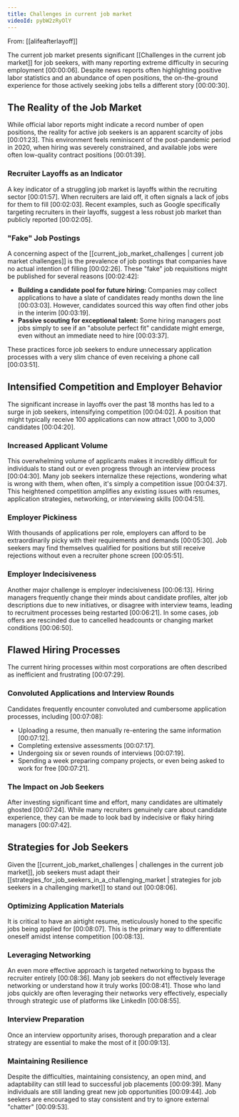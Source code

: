 ```yaml
---
title: Challenges in current job market
videoId: pybW2zRyOlY
---
```


From: [[alifeafterlayoff]] <br/> 

The current job market presents significant [[Challenges in the current job market]] for job seekers, with many reporting extreme difficulty in securing employment <a class="yt-timestamp" data-t="00:00:06">[00:00:06]</a>. Despite news reports often highlighting positive labor statistics and an abundance of open positions, the on-the-ground experience for those actively seeking jobs tells a different story <a class="yt-timestamp" data-t="00:00:30">[00:00:30]</a>.

## The Reality of the Job Market
While official labor reports might indicate a record number of open positions, the reality for active job seekers is an apparent scarcity of jobs <a class="yt-timestamp" data-t="00:01:23">[00:01:23]</a>. This environment feels reminiscent of the post-pandemic period in 2020, when hiring was severely constrained, and available jobs were often low-quality contract positions <a class="yt-timestamp" data-t="00:01:39">[00:01:39]</a>.

### Recruiter Layoffs as an Indicator
A key indicator of a struggling job market is layoffs within the recruiting sector <a class="yt-timestamp" data-t="00:01:57">[00:01:57]</a>. When recruiters are laid off, it often signals a lack of jobs for them to fill <a class="yt-timestamp" data-t="00:02:03">[00:02:03]</a>. Recent examples, such as Google specifically targeting recruiters in their layoffs, suggest a less robust job market than publicly reported <a class="yt-timestamp" data-t="00:02:05">[00:02:05]</a>.

### "Fake" Job Postings
A concerning aspect of the [[current_job_market_challenges | current job market challenges]] is the prevalence of job postings that companies have no actual intention of filling <a class="yt-timestamp" data-t="00:02:26">[00:02:26]</a>. These "fake" job requisitions might be published for several reasons <a class="yt-timestamp" data-t="00:02:42">[00:02:42]</a>:
*   **Building a candidate pool for future hiring:** Companies may collect applications to have a slate of candidates ready months down the line <a class="yt-timestamp" data-t="00:03:03">[00:03:03]</a>. However, candidates sourced this way often find other jobs in the interim <a class="yt-timestamp" data-t="00:03:19">[00:03:19]</a>.
*   **Passive scouting for exceptional talent:** Some hiring managers post jobs simply to see if an "absolute perfect fit" candidate might emerge, even without an immediate need to hire <a class="yt-timestamp" data-t="00:03:37">[00:03:37]</a>.

These practices force job seekers to endure unnecessary application processes with a very slim chance of even receiving a phone call <a class="yt-timestamp" data-t="00:03:51">[00:03:51]</a>.

## Intensified Competition and Employer Behavior
The significant increase in layoffs over the past 18 months has led to a surge in job seekers, intensifying competition <a class="yt-timestamp" data-t="00:04:02">[00:04:02]</a>. A position that might typically receive 100 applications can now attract 1,000 to 3,000 candidates <a class="yt-timestamp" data-t="00:04:20">[00:04:20]</a>.

### Increased Applicant Volume
This overwhelming volume of applicants makes it incredibly difficult for individuals to stand out or even progress through an interview process <a class="yt-timestamp" data-t="00:04:30">[00:04:30]</a>. Many job seekers internalize these rejections, wondering what is wrong with them, when often, it's simply a competition issue <a class="yt-timestamp" data-t="00:04:37">[00:04:37]</a>. This heightened competition amplifies any existing issues with resumes, application strategies, networking, or interviewing skills <a class="yt-timestamp" data-t="00:04:51">[00:04:51]</a>.

### Employer Pickiness
With thousands of applications per role, employers can afford to be extraordinarily picky with their requirements and demands <a class="yt-timestamp" data-t="00:05:30">[00:05:30]</a>. Job seekers may find themselves qualified for positions but still receive rejections without even a recruiter phone screen <a class="yt-timestamp" data-t="00:05:51">[00:05:51]</a>.

### Employer Indecisiveness
Another major challenge is employer indecisiveness <a class="yt-timestamp" data-t="00:06:13">[00:06:13]</a>. Hiring managers frequently change their minds about candidate profiles, alter job descriptions due to new initiatives, or disagree with interview teams, leading to recruitment processes being restarted <a class="yt-timestamp" data-t="00:06:21">[00:06:21]</a>. In some cases, job offers are rescinded due to cancelled headcounts or changing market conditions <a class="yt-timestamp" data-t="00:06:50">[00:06:50]</a>.

## Flawed Hiring Processes
The current hiring processes within most corporations are often described as inefficient and frustrating <a class="yt-timestamp" data-t="00:07:29">[00:07:29]</a>.

### Convoluted Applications and Interview Rounds
Candidates frequently encounter convoluted and cumbersome application processes, including <a class="yt-timestamp" data-t="00:07:08">[00:07:08]</a>:
*   Uploading a resume, then manually re-entering the same information <a class="yt-timestamp" data-t="00:07:12">[00:07:12]</a>.
*   Completing extensive assessments <a class="yt-timestamp" data-t="00:07:17">[00:07:17]</a>.
*   Undergoing six or seven rounds of interviews <a class="yt-timestamp" data-t="00:07:19">[00:07:19]</a>.
*   Spending a week preparing company projects, or even being asked to work for free <a class="yt-timestamp" data-t="00:07:21">[00:07:21]</a>.

### The Impact on Job Seekers
After investing significant time and effort, many candidates are ultimately ghosted <a class="yt-timestamp" data-t="00:07:24">[00:07:24]</a>. While many recruiters genuinely care about candidate experience, they can be made to look bad by indecisive or flaky hiring managers <a class="yt-timestamp" data-t="00:07:42">[00:07:42]</a>.

## Strategies for Job Seekers
Given the [[current_job_market_challenges | challenges in the current job market]], job seekers must adapt their [[strategies_for_job_seekers_in_a_challenging_market | strategies for job seekers in a challenging market]] to stand out <a class="yt-timestamp" data-t="00:08:06">[00:08:06]</a>.

### Optimizing Application Materials
It is critical to have an airtight resume, meticulously honed to the specific jobs being applied for <a class="yt-timestamp" data-t="00:08:07">[00:08:07]</a>. This is the primary way to differentiate oneself amidst intense competition <a class="yt-timestamp" data-t="00:08:13">[00:08:13]</a>.

### Leveraging Networking
An even more effective approach is targeted networking to bypass the recruiter entirely <a class="yt-timestamp" data-t="00:08:36">[00:08:36]</a>. Many job seekers do not effectively leverage networking or understand how it truly works <a class="yt-timestamp" data-t="00:08:41">[00:08:41]</a>. Those who land jobs quickly are often leveraging their networks very effectively, especially through strategic use of platforms like LinkedIn <a class="yt-timestamp" data-t="00:08:55">[00:08:55]</a>.

### Interview Preparation
Once an interview opportunity arises, thorough preparation and a clear strategy are essential to make the most of it <a class="yt-timestamp" data-t="00:09:13">[00:09:13]</a>.

### Maintaining Resilience
Despite the difficulties, maintaining consistency, an open mind, and adaptability can still lead to successful job placements <a class="yt-timestamp" data-t="00:09:39">[00:09:39]</a>. Many individuals are still landing great new job opportunities <a class="yt-timestamp" data-t="00:09:44">[00:09:44]</a>. Job seekers are encouraged to stay consistent and try to ignore external "chatter" <a class="yt-timestamp" data-t="00:09:53">[00:09:53]</a>.
